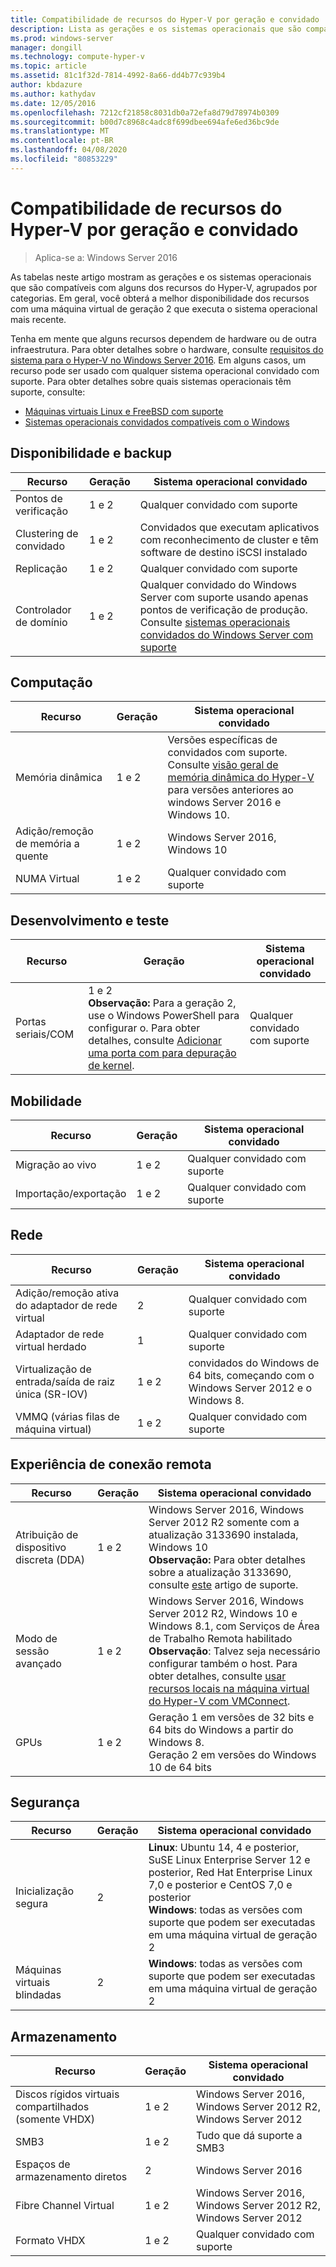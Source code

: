 ```yaml
---
title: Compatibilidade de recursos do Hyper-V por geração e convidado
description: Lista as gerações e os sistemas operacionais que são compatíveis com os principais recursos do Hyper-V
ms.prod: windows-server
manager: dongill
ms.technology: compute-hyper-v
ms.topic: article
ms.assetid: 81c1f32d-7814-4992-8a66-dd4b77c939b4
author: kbdazure
ms.author: kathydav
ms.date: 12/05/2016
ms.openlocfilehash: 7212cf21858c8031db0a72efa8d79d78974b0309
ms.sourcegitcommit: b00d7c8968c4adc8f699dbee694afe6ed36bc9de
ms.translationtype: MT
ms.contentlocale: pt-BR
ms.lasthandoff: 04/08/2020
ms.locfileid: "80853229"
---
```

# <a name="hyper-v-feature-compatibility-by-generation-and-guest"></a>Compatibilidade de recursos do Hyper-V por geração e convidado

>Aplica-se a: Windows Server 2016
  
As tabelas neste artigo mostram as gerações e os sistemas operacionais que são compatíveis com alguns dos recursos do Hyper-V, agrupados por categorias. Em geral, você obterá a melhor disponibilidade dos recursos com uma máquina virtual de geração 2 que executa o sistema operacional mais recente.  
  
Tenha em mente que alguns recursos dependem de hardware ou de outra infraestrutura. Para obter detalhes sobre o hardware, consulte [requisitos do sistema para o Hyper-V no Windows Server 2016](System-requirements-for-Hyper-V-on-Windows.md). Em alguns casos, um recurso pode ser usado com qualquer sistema operacional convidado com suporte. Para obter detalhes sobre quais sistemas operacionais têm suporte, consulte:  
  
* [Máquinas virtuais Linux e FreeBSD com suporte](Supported-Linux-and-FreeBSD-virtual-machines-for-Hyper-V-on-Windows.md)  
* [Sistemas operacionais convidados compatíveis com o Windows](Supported-Windows-guest-operating-systems-for-Hyper-V-on-Windows.md)  
  
## <a name="availability-and-backup"></a>Disponibilidade e backup  
  
Recurso  | Geração | Sistema operacional convidado  
------------- | ------------- | -----------  
Pontos de verificação | 1 e 2 | Qualquer convidado com suporte  
Clustering de convidado | 1 e 2 | Convidados que executam aplicativos com reconhecimento de cluster e têm software de destino iSCSI instalado  
Replicação | 1 e 2 | Qualquer convidado com suporte  
Controlador de domínio | 1 e 2 | Qualquer convidado do Windows Server com suporte usando apenas pontos de verificação de produção. Consulte [sistemas operacionais convidados do Windows Server com suporte](https://docs.microsoft.com/windows-server/virtualization/hyper-v/supported-windows-guest-operating-systems-for-hyper-v-on-windows#supported-windows-server-guest-operating-systems)   
  
## <a name="compute"></a>Computação  
  
Recurso  | Geração | Sistema operacional convidado  
------------- | ------------- | -----------  
Memória dinâmica | 1 e 2 | Versões específicas de convidados com suporte. Consulte [visão geral de memória dinâmica do Hyper-V](https://technet.microsoft.com/library/hh831766.aspx) para versões anteriores ao windows Server 2016 e Windows 10.  
Adição/remoção de memória a quente | 1 e 2 | Windows Server 2016, Windows 10  
NUMA Virtual | 1 e 2 | Qualquer convidado com suporte  
  
## <a name="development-and-test"></a>Desenvolvimento e teste  
Recurso  | Geração | Sistema operacional convidado  
------------- | ------------- | -----------  
Portas seriais/COM | 1 e 2 <br>**Observação:** Para a geração 2, use o Windows PowerShell para configurar o. Para obter detalhes, consulte [Adicionar uma porta com para depuração de kernel](./plan/should-i-create-a-generation-1-or-2-virtual-machine-in-hyper-v.md#add-a-com-port-for-kernel-debugging). | Qualquer convidado com suporte  
  
## <a name="mobility"></a>Mobilidade  
  
Recurso  | Geração | Sistema operacional convidado  
------------- | ------------- | -----------  
Migração ao vivo  | 1 e 2 |  Qualquer convidado com suporte  
Importação/exportação | 1 e 2 |  Qualquer convidado com suporte  
  
## <a name="networking"></a>Rede  
  
Recurso  | Geração | Sistema operacional convidado  
------------- | ------------- | -----------  
Adição/remoção ativa do adaptador de rede virtual | 2 | Qualquer convidado com suporte  
Adaptador de rede virtual herdado | 1 | Qualquer convidado com suporte  
Virtualização de entrada/saída de raiz única (SR-IOV) | 1 e 2 | convidados do Windows de 64 bits, começando com o Windows Server 2012 e o Windows 8.  
VMMQ (várias filas de máquina virtual) | 1 e 2  | Qualquer convidado com suporte  
  
## <a name="remote-connection-experience"></a>Experiência de conexão remota  
  
Recurso  | Geração | Sistema operacional convidado  
------------- | ------------- | -----------  
Atribuição de dispositivo discreta (DDA) | 1 e 2 | Windows Server 2016, Windows Server 2012 R2 somente com a atualização 3133690 instalada, Windows 10 <br> **Observação:** Para obter detalhes sobre a atualização 3133690, consulte [este](https://support.microsoft.com/kb/3133690) artigo de suporte.  
Modo de sessão avançado | 1 e 2 | Windows Server 2016, Windows Server 2012 R2, Windows 10 e Windows 8.1, com Serviços de Área de Trabalho Remota habilitado <br>**Observação**: Talvez seja necessário configurar também o host. Para obter detalhes, consulte [usar recursos locais na máquina virtual do Hyper-V com VMConnect](./learn-more/Use-local-resources-on-Hyper-V-virtual-machine-with-VMConnect.md).  
GPUs | 1 e 2 | Geração 1 em versões de 32 bits e 64 bits do Windows a partir do Windows 8. <br> Geração 2 em versões do Windows 10 de 64 bits  
  
## <a name="security"></a>Segurança  
  
Recurso  | Geração | Sistema operacional convidado  
------------- | ------------- | -----------  
Inicialização segura | 2 | **Linux**: Ubuntu 14, 4 e posterior, SuSE Linux Enterprise Server 12 e posterior, Red Hat Enterprise Linux 7,0 e posterior e CentOS 7,0 e posterior<br>**Windows**: todas as versões com suporte que podem ser executadas em uma máquina virtual de geração 2  
Máquinas virtuais blindadas | 2 | **Windows**: todas as versões com suporte que podem ser executadas em uma máquina virtual de geração 2  
  
## <a name="storage"></a>Armazenamento  
  
Recurso  | Geração | Sistema operacional convidado  
------------- | ------------- | -----------  
Discos rígidos virtuais compartilhados (somente VHDX) | 1 e 2  | Windows Server 2016, Windows Server 2012 R2, Windows Server 2012  
SMB3 | 1 e 2 | Tudo que dá suporte a SMB3  
Espaços de armazenamento diretos | 2 | Windows Server 2016  
Fibre Channel Virtual | 1 e 2 | Windows Server 2016, Windows Server 2012 R2, Windows Server 2012  
Formato VHDX | 1 e 2 | Qualquer convidado com suporte   
  
  
  
  
    


